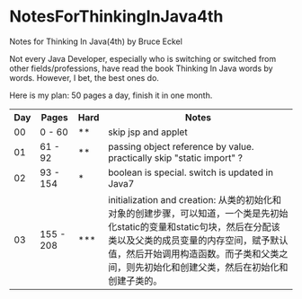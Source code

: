 # NotesForThinkingInJava4th
Notes for Thinking In Java(4th) by Bruce Eckel

Not every Java Developer, especially who is switching or switched from other fields/professions, have read the book Thinking In Java words by words. However, I bet, the best ones do.

Here is my plan: 50 pages a day, finish it in one month.

<table>
  <tr>
    <th>Day</th>
    <th>Pages</th>
    <th>Hard</th>
    <th>Notes</th>
  </tr>
  <tr>
    <td>00</td>
    <td>0 - 60</td>
    <td>**</td>
    <td>skip jsp and applet</td>
  </tr>
  </tr>
    <tr>
    <td>01</td>
    <td>61 - 92</td>
    <td>**</td>
    <td>passing object reference by value. practically skip "static import" ?</td>
  </tr>
    </tr>
    <tr>
    <td>02</td>
    <td>93 - 154</td>
    <td>*</td>
    <td>boolean is special. switch is updated in Java7</td>
  </tr>
    </tr>
    </tr>
    <tr>
    <td>03</td>
    <td>155 - 208</td>
    <td>***</td>
    <td>initialization and creation: 从类的初始化和对象的创建步骤，可以知道，一个类是先初始化static的变量和static句块，然后在分配该类以及父类的成员变量的内存空间，赋予默认值，然后开始调用构造函数。而子类和父类之间，则先初始化和创建父类，然后在初始化和创建子类的。</td>
  </tr>
</table>
